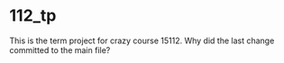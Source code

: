 # 112_tp
This is the term project for crazy course 15112.
Why did the last change committed to the main file?
